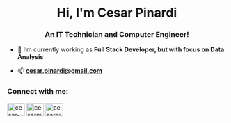 <h1 align="center">Hi, I'm Cesar Pinardi</h1>
<h3 align="center">An IT Technician and Computer Engineer!</h3>

- 🔭 I’m currently working as **Full Stack Developer, but with focus on Data Analysis**

- 📫 **cesar.pinardi@gmail.com**

<h3 align="left">Connect with me:</h3>
<p align="left">

<a href="https://www.linkedin.com/in/c%C3%A9sar-augusto-pinardi-3bab0113b/" target="blank"><img align="center" src="https://raw.githubusercontent.com/rahuldkjain/github-profile-readme-generator/master/src/images/icons/Social/linked-in-alt.svg" alt="cesar-augusto-pinardi" height="30" width="40" /></a>
<a href="https://twitter.com/cesarpinardi" target="blank"><img align="center" src="https://raw.githubusercontent.com/rahuldkjain/github-profile-readme-generator/master/src/images/icons/Social/twitter.svg" alt="cesarpinardi" height="30" width="40" /></a>
<a href="https://instagram.com/cesarpinardi" target="blank"><img align="center" src="https://raw.githubusercontent.com/rahuldkjain/github-profile-readme-generator/master/src/images/icons/Social/instagram.svg" alt="cesarpinardi" height="30" width="40" /></a>
</p>

